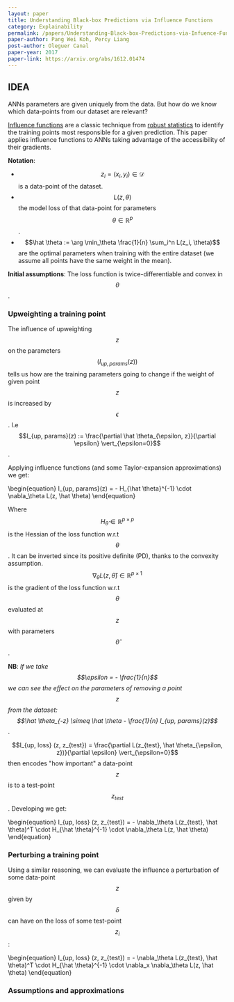 ```yaml
---
layout: paper
title: Understanding Black-box Predictions via Influence Functions
category: Explainability
permalink: /papers/Understanding-Black-box-Predictions-via-Infuence-Functions
paper-author: Pang Wei Koh, Percy Liang
post-author: Oleguer Canal
paper-year: 2017
paper-link: https://arxiv.org/abs/1612.01474
---
```

<!--
Disclaimer and authorship:
This article is provided for free only for your personal informational and entertainment purposes. No commercial use of it is allowed.

Please note there might be mistakes. We would be grateful to receive (constructive) criticism if you spot any. You can reach us at: ai.campus.ai@gmail.com or directly open an issue on our github repo: https://github.com/CampusAI/CampusAI.github.io

If considering to use the text please cite the original author/s of the lecture/paper.
Furthermore, please acknowledge our work by adding a link to our website: https://campusai.github.io/ and citing our names: Oleguer Canal and Federico Taschin.
-->

## IDEA

ANNs parameters are given uniquely from the data.
But how do we know which data-points from our dataset are relevant?

[Influence functions](https://en.wikipedia.org/wiki/Robust_statistics#Empirical_influence_function) are a classic technique from [robust statistics](https://en.wikipedia.org/wiki/Robust_statistics) to identify the training points most responsible for a given prediction.
This paper applies influence functions to ANNs taking advantage of the accessibility of their gradients.

**Notation**:
- $$z_i = (x_i, y_i) \in \mathcal{D}$$ is a data-point of the dataset.
- $$L(z, \theta)$$ the model loss of that data-point for parameters $$\theta \in \mathbb{R}^p$$.
- $$\hat \theta := \arg \min_\theta \frac{1}{n} \sum_i^n L(z_i, \theta)$$ are the optimal parameters when training with the entire dataset (we assume all points have the same weight in the mean).

**Initial assumptions**: The loss function is twice-differentiable and convex in $$\theta$$.


### Upweighting a training point
The influence of upweighting $$z$$ on the parameters $$(I_{up, params}(z))$$
tells us how are the training parameters going to change if the weight of given point $$z$$ is increased by $$\epsilon$$. I.e $$I_{up, params}(z) := \frac{\partial \hat \theta_{\epsilon, z}}{\partial \epsilon} \vert_{\epsilon=0}$$.

Applying influence functions (and some Taylor-expansion approximations) we get:

\begin{equation}
I_{up, params}(z) = - H_{\hat \theta}^{-1} \cdot \nabla_\theta L(z, \hat \theta)
\end{equation}

Where $$H_{\hat \theta} \in \mathbb{R}^{p \times p}$$ is the Hessian of the loss function w.r.t $$\theta$$. It can be inverted since its positive definite (PD), thanks to the convexity assumption. $$\nabla_\theta L(z, \hat \theta) \in \mathbb{R}^{p \times 1}$$ is the gradient of the loss function w.r.t $$\theta$$ evaluated at $$z$$ with parameters $$\hat \theta$$.

**NB**: _If we take $$\epsilon = - \frac{1}{n}$$ we can see the effect on the parameters of removing a point $$z$$ from the dataset: $$\hat \theta_{-z} \simeq \hat \theta - \frac{1}{n} I_{up, params}(z)$$_.

$$I_{up, loss} (z, z_{test}) = \frac{\partial L(z_{test}, \hat \theta_{\epsilon, z})}{\partial \epsilon} \vert_{\epsilon=0}$$ then encodes "how important" a data-point $$z$$ is to a test-point $$z_{test}$$. Developing we get:

\begin{equation}
I_{up, loss} (z, z_{test}) = - \nabla_\theta L(z_{test}, \hat \theta)^T \cdot H_{\hat \theta}^{-1} \cdot \nabla_\theta L(z, \hat \theta)
\end{equation}

### Perturbing a training point
Using a similar reasoning, we can evaluate the influence a perturbation of some data-point $$z$$ given by $$\delta$$ can have on the loss of some test-point $$z_i$$:

\begin{equation}
I_{up, loss} (z, z_{test}) = - \nabla_\theta L(z_{test}, \hat \theta)^T \cdot H_{\hat \theta}^{-1} \cdot \nabla_x \nabla_\theta L(z, \hat \theta)
\end{equation}

### Assumptions and approximations